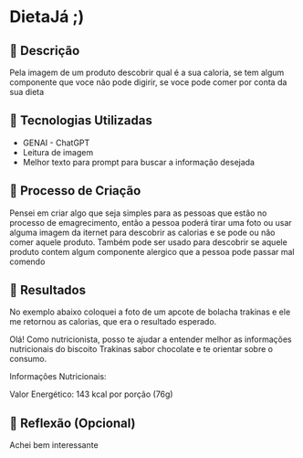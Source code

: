 # DietaJá ;)

## 📒 Descrição
Pela imagem de um produto descobrir qual é a sua caloria, se tem algum componente que voce não pode digirir, se voce pode comer por conta da sua dieta

## 🤖 Tecnologias Utilizadas
- GENAI - ChatGPT
- Leitura de imagem
- Melhor texto para prompt para buscar a informação desejada

## 🧐 Processo de Criação
Pensei em criar algo que seja simples para as pessoas que estão no processo de emagrecimento, então a pessoa poderá tirar uma foto ou usar alguma imagem da iternet para descobrir as calorias e se pode ou não comer aquele produto. 
Também pode ser usado para descobrir se aquele produto contem algum componente alergico que a pessoa pode passar mal comendo

## 🚀 Resultados
No exemplo abaixo coloquei a foto de um apcote de bolacha trakinas e ele me retornou as calorias, que era o resultado esperado.

Olá! Como nutricionista, posso te ajudar a entender melhor as informações nutricionais do biscoito Trakinas sabor chocolate e te orientar sobre o consumo.

Informações Nutricionais:

Valor Energético: 143 kcal por porção (76g)

## 💭 Reflexão (Opcional)
Achei bem interessante
